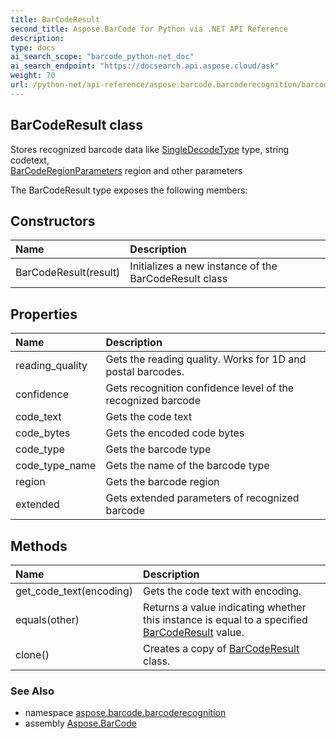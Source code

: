 ```yaml
---
title: BarCodeResult
second_title: Aspose.BarCode for Python via .NET API Reference
description: 
type: docs
ai_search_scope: "barcode_python-net_doc"
ai_search_endpoint: "https://docsearch.api.aspose.cloud/ask"
weight: 70
url: /python-net/api-reference/aspose.barcode.barcoderecognition/barcoderesult/
---
```


## BarCodeResult class

Stores recognized barcode data like [SingleDecodeType](/barcode/python-net/api-reference/aspose.barcode.barcoderecognition/singledecodetype/) type, string codetext, <br/>            [BarCodeRegionParameters](/barcode/python-net/api-reference/aspose.barcode.barcoderecognition/barcoderegionparameters/) region and other parameters

The BarCodeResult type exposes the following members:
## Constructors
| Name | Description |
| :- | :- |
|BarCodeResult(result)|Initializes a new instance of the BarCodeResult class|
## Properties
| Name | Description |
| :- | :- |
|reading_quality|Gets the reading quality. Works for 1D and postal barcodes.|
|confidence|Gets recognition confidence level of the recognized barcode|
|code_text|Gets the code text|
|code_bytes|Gets the encoded code bytes|
|code_type|Gets the barcode type|
|code_type_name|Gets the name of the barcode type|
|region|Gets the barcode region|
|extended|Gets extended parameters of recognized barcode|
## Methods
| Name | Description |
| :- | :- |
|get_code_text(encoding)|Gets the code text with encoding.|
|equals(other)|Returns a value indicating whether this instance is equal to a specified [BarCodeResult](/barcode/python-net/api-reference/aspose.barcode.barcoderecognition/barcoderesult/) value.|
|clone()|Creates a copy of [BarCodeResult](/barcode/python-net/api-reference/aspose.barcode.barcoderecognition/barcoderesult/) class.|

### See Also

* namespace [aspose.barcode.barcoderecognition](/barcode/python-net/api-reference/aspose.barcode.barcoderecognition/)
* assembly [Aspose.BarCode](/barcode/python-net/api-reference/)

